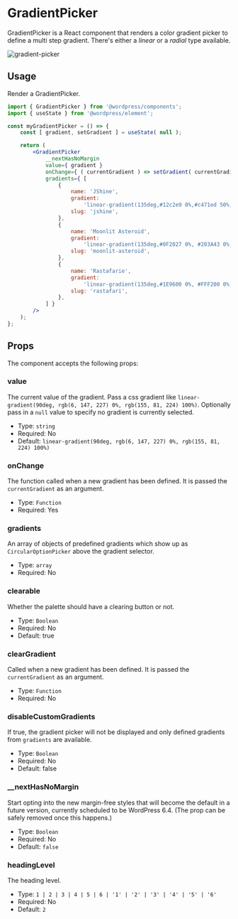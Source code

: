 # GradientPicker

GradientPicker is a React component that renders a color gradient picker to define a multi step gradient. There's either a _linear_ or a _radial_ type available.

![gradient-picker](https://user-images.githubusercontent.com/881729/147505438-3818c4c7-65b5-4394-b97b-af903c62adce.png)

## Usage

Render a GradientPicker.

```jsx
import { GradientPicker } from '@wordpress/components';
import { useState } from '@wordpress/element';

const myGradientPicker = () => {
	const [ gradient, setGradient ] = useState( null );

	return (
		<GradientPicker
			__nextHasNoMargin
			value={ gradient }
			onChange={ ( currentGradient ) => setGradient( currentGradient ) }
			gradients={ [
				{
					name: 'JShine',
					gradient:
						'linear-gradient(135deg,#12c2e9 0%,#c471ed 50%,#f64f59 100%)',
					slug: 'jshine',
				},
				{
					name: 'Moonlit Asteroid',
					gradient:
						'linear-gradient(135deg,#0F2027 0%, #203A43 0%, #2c5364 100%)',
					slug: 'moonlit-asteroid',
				},
				{
					name: 'Rastafarie',
					gradient:
						'linear-gradient(135deg,#1E9600 0%, #FFF200 0%, #FF0000 100%)',
					slug: 'rastafari',
				},
			] }
		/>
	);
};
```

## Props

The component accepts the following props:

### value

The current value of the gradient. Pass a css gradient like `linear-gradient(90deg, rgb(6, 147, 227) 0%, rgb(155, 81, 224) 100%)`. Optionally pass in a `null` value to specify no gradient is currently selected.

-   Type: `string`
-   Required: No
-   Default: `linear-gradient(90deg, rgb(6, 147, 227) 0%, rgb(155, 81, 224) 100%)`

### onChange

The function called when a new gradient has been defined. It is passed the `currentGradient` as an argument.

-   Type: `Function`
-   Required: Yes

### gradients

An array of objects of predefined gradients which show up as `CircularOptionPicker` above the gradient selector.

-   Type: `array`
-   Required: No

### clearable

Whether the palette should have a clearing button or not.

-   Type: `Boolean`
-   Required: No
-   Default: true

### clearGradient

Called when a new gradient has been defined. It is passed the `currentGradient` as an argument.

-   Type: `Function`
-   Required: No

### disableCustomGradients

If true, the gradient picker will not be displayed and only defined gradients from `gradients` are available.

-   Type: `Boolean`
-   Required: No
-   Default: false

### __nextHasNoMargin

Start opting into the new margin-free styles that will become the default in a future version, currently scheduled to be WordPress 6.4. (The prop can be safely removed once this happens.)

-   Type: `Boolean`
-   Required: No
-   Default: `false`

### headingLevel

The heading level.

-   Type: `1 | 2 | 3 | 4 | 5 | 6 | '1' | '2' | '3' | '4' | '5' | '6'`
-   Required: No
-   Default: `2`
